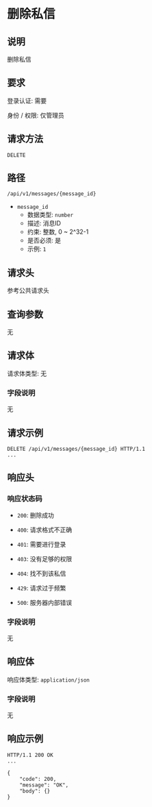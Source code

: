 # 删除私信

## 说明

删除私信

## 要求

登录认证: 需要

身份 / 权限: 仅管理员

## 请求方法

`DELETE`

## 路径

`/api/v1/messages/{message_id}`

- `message_id`
    - 数据类型: `number`
    - 描述: 消息ID
    - 约束: 整数, 0 ~ 2^32-1
    - 是否必须: 是
    - 示例: `1`

## 请求头

参考公共请求头

## 查询参数

无

## 请求体

请求体类型: 无

### 字段说明

无

## 请求示例

```
DELETE /api/v1/messages/{message_id} HTTP/1.1
...
```

## 响应头

### 响应状态码

- `200`: 删除成功

- `400`: 请求格式不正确

- `401`: 需要进行登录

- `403`: 没有足够的权限

- `404`: 找不到该私信

- `429`: 请求过于频繁

- `500`: 服务器内部错误

### 字段说明

无

## 响应体

响应体类型: `application/json`

### 字段说明

无

## 响应示例

```
HTTP/1.1 200 OK
...

{
    "code": 200,
    "message": "OK",
    "body": {}
}
```